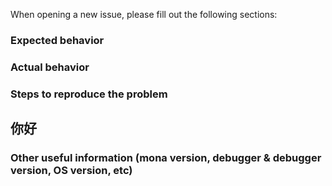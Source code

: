 When opening a new issue, please fill out the following sections:

### Expected behavior 

### Actual behavior

### Steps to reproduce the problem
## 你好

### Other useful information (mona version, debugger & debugger version, OS version, etc)
